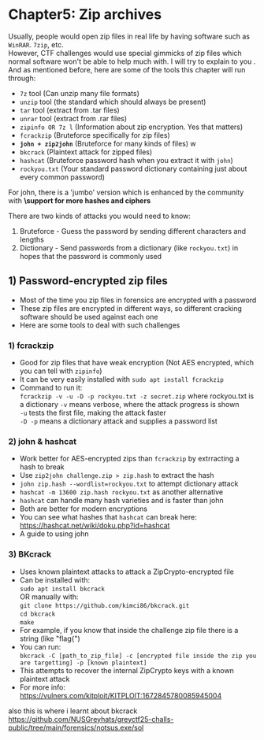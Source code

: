 #  Chapter5: Zip archives  #
Usually, people would open zip files in real life by having software such as `WinRAR`. `7zip`, etc.    
However, CTF challenges would use special gimmicks of zip files which normal software won't be able to help much with. I will try to explain to you .  
And as mentioned before, here are some of the tools this chapter will run through:   

- `7z` tool (Can unzip many file formats)
- `unzip` tool (the standard which should always be present)
- `tar` tool (extract from .tar files)
- `unrar` tool (extract from .rar files)
- `zipinfo OR 7z l` (Information about zip encryption. Yes that matters)
- `fcrackzip` (Bruteforce specifically for zip files)
- **`john + zip2john`** (Bruteforce for many kinds of files) w
- `bkcrack` (Plaintext attack for zipped files)
- `hashcat` (Bruteforce password hash when you extract it with `john`)
- `rockyou.txt` (Your standard password dictionary containing just about every common password)   

For john, there is a 'jumbo' version which is enhanced by the community with **\support for more hashes and ciphers**  

There are two kinds of attacks you would need to know:  
1) Bruteforce - Guess the password by sending different characters and lengths
2) Dictionary - Send passwords from a dictionary (like `rockyou.txt`) in hopes that the password is commonly used 
   
## 1) Password-encrypted zip files
- Most of the time you zip files in forensics are encrypted with a password
- These zip files are encrypted in different ways, so different cracking software should be used against each one
- Here are some tools to deal with such challenges   
### 1) fcrackzip
- Good for zip files that have weak encryption (Not AES encrypted, which you can tell with `zipinfo`)
- It can be very easily installed with `sudo apt install fcrackzip`
- Command to run it:   
`fcrackzip -v -u -D -p rockyou.txt -z secret.zip` where rockyou.txt is a dictionary
`-v` means verbose, where the attack progress is shown  
`-u` tests the first file, making the attack faster  
`-D -p` means a dictionary attack and supplies a password list  

### 2) john & hashcat
- Work better for AES-encrypted zips than `fcrackzip` by extrracting a hash to break    
- Use `zip2john challenge.zip > zip.hash` to extract the hash  
- `john zip.hash --wordlist=rockyou.txt` to attempt dictionary attack 
- `hashcat -m 13600 zip.hash rockyou.txt` as another alternative  
- `hashcat` can handle many hash varieties and is faster than john
- Both are better for modern encryptions
- You can see what hashes that `hashcat` can break here: https://hashcat.net/wiki/doku.php?id=hashcat   
- A guide to using john
### 3) BKcrack
- Uses known plaintext attacks to attack a ZipCrypto-encrypted file
- Can be installed with:  
`sudo apt install bkcrack`  
OR manually with:  
`git clone https://github.com/kimci86/bkcrack.git`  
`cd bkcrack`  
`make`  
- For example, if you know that inside the challenge zip file there is a string (like "flag{")  
- You can run:  
`bkcrack -C [path_to_zip_file] -c [encrypted file inside the zip you are targetting] -p [known plaintext]`
- This attempts to recover the internal ZipCrypto keys with a known plaintext attack
- For more info: https://vulners.com/kitploit/KITPLOIT:1672845780085945004  

also this is where i learnt about bkcrack https://github.com/NUSGreyhats/greyctf25-challs-public/tree/main/forensics/notsus.exe/sol